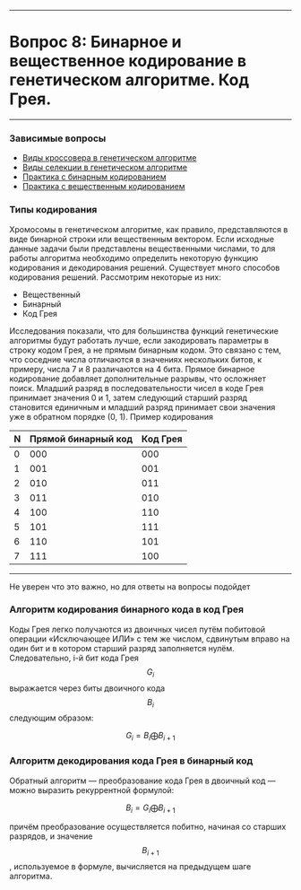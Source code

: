  ___

# Вопрос 8: Бинарное и вещественное кодирование в генетическом алгоритме. Код Грея.

___

### Зависимые вопросы

* [Виды кроссовера в генетическом алгоритме](6.md)
* [Виды селекции в генетическом алгоритме](7.md)
* [Практика с бинарным кодированием](1_practise.md)
* [Практика c вещественным кодированием](2_practise.md)

### Типы кодирования

Хромосомы в генетическом алгоритме, как правило, представляются в виде бинарной строки или вещественным вектором. Если исходные данные задачи были представлены вещественными числами, то для работы алгоритма необходимо определить некоторую функцию кодирования и декодирования решений. Существует много способов кодирования решений. Рассмотрим некоторые из них:
* Вещественный
* Бинарный
* Код Грея

Исследования показали, что для большинства функций генетические алгоритмы будут работать лучше, если закодировать параметры в строку кодом Грея, а не прямым бинарным кодом. Это связано с тем, что соседние числа отличаются в значениях нескольких битов, к примеру, числа 7 и 8 различаются на 4 бита. Прямое бинарное кодирование добавляет дополнительные разрывы, что осложняет поиск. 
Младший разряд в последовательности чисел в коде Грея принимает значения 0 и 1, затем следующий старший разряд становится единичным и младший разряд принимает свои значения уже в обратном порядке (0, 1). Пример кодирования

N | Прямой бинарный код | Код Грея
---|---|---
0 | 000 | 000
1 | 001 | 001
2 | 010 | 011
3 | 011 | 010
4 | 100 | 110
5 | 101 | 111
6 | 110 | 101
7 | 111 | 100

___
Не уверен что это важно, но для ответы на вопросы подойдет

### Алгоритм кодирования бинарного кода в код Грея

Коды Грея легко получаются из двоичных чисел путём побитовой операции «Исключающее ИЛИ» с тем же числом, сдвинутым вправо на один бит и в котором старший разряд заполняется нулём. Следовательно, i-й бит кода Грея $$G_i$$ выражается через биты двоичного кода $$B_i$$ следующим образом:

$$ G_i = B_i \bigoplus B_{i+1} $$

### Алгоритм декодирования кода Грея в бинарный код

Обратный алгоритм — преобразование кода Грея в двоичный код — можно выразить рекуррентной формулой:

$$ B_i = G_i \bigoplus B_{i+1} $$

причём преобразование осуществляется побитно, начиная со старших разрядов, и значение $$ B_{i+1} $$, используемое в формуле, вычисляется на предыдущем шаге алгоритма.
